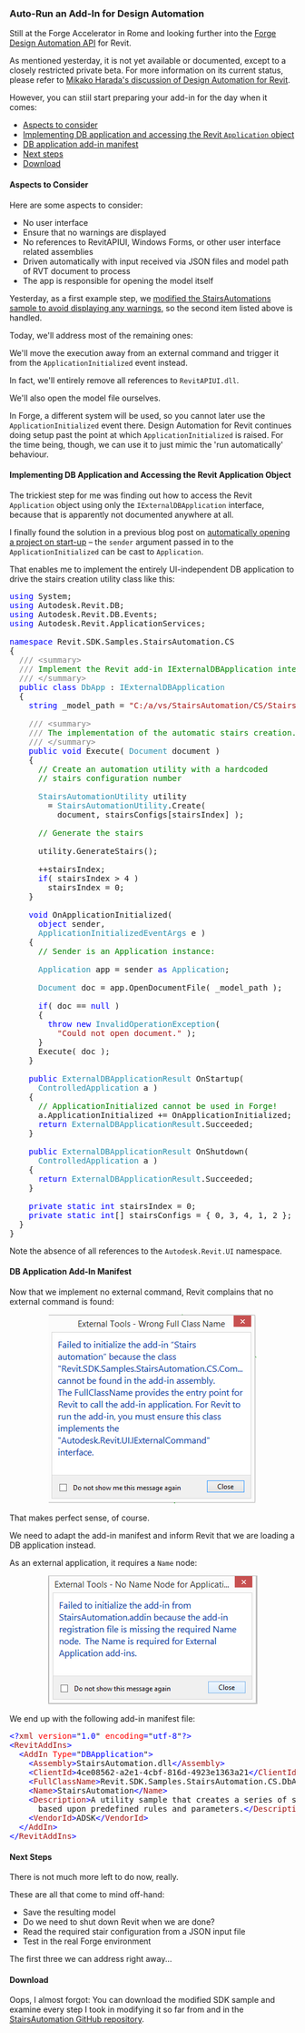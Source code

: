 <head>
<meta http-equiv="Content-Type" content="text/html; charset=utf-8">
<link rel="stylesheet" type="text/css" href="bc.css">
<script src="https://cdn.rawgit.com/google/code-prettify/master/loader/run_prettify.js" type="text/javascript"></script>
</head>

<!---

Auto-run a #RevitAPI add-in for @AutodeskForge Design Automation for @AutodeskRevit #bim #DynamoBim #ForgeDevCon http://bit.ly/autorun4da4r

Still at the Forge Accelerator in Rome and looking further into
the Forge Design Automation API for Revit.
Althpough it is not yet available or documented, you can still start preparing your add-in for the day when it comes
&ndash; Aspects to consider
&ndash; Accessing the Revit <code>Application</code> object
&ndash; DB application add-in manifest
&ndash; Next steps...

-->

### Auto-Run an Add-In for Design Automation

Still at the Forge Accelerator in Rome and looking further into
the [Forge](https://autodesk-forge.github.io)
[Design Automation API](https://forge.autodesk.com/en/docs/design-automation/v2/overview) for Revit.

As mentioned yesterday, it is not yet available or documented, except to a closely restricted private beta.
For more information on its current status, please refer to
[Mikako Harada's discussion of Design Automation for Revit](https://fieldofviewblog.wordpress.com/revit).

However, you can stiil start preparing your add-in for the day when it comes:

- [Aspects to consider](#2) 
- [Implementing DB application and accessing the Revit `Application` object](#3) 
- [DB application add-in manifest](#4) 
- [Next steps](#5)
- [Download](#6)


#### <a name="2"></a> Aspects to Consider

Here are some aspects to consider:

- No user interface
- Ensure that no warnings are displayed <!-- <br/>&ndash; done, cf. yesterday's discussion on [swallowing StairsAutomation warnings](http://thebuildingcoder.typepad.com/blog/2018/09/swallowing-stairsautomation-warnings.html) -->
- No references to RevitAPIUI, Windows Forms, or other user interface related assemblies
- Driven automatically with input received via JSON files and model path of RVT document to process
- The app is responsible for opening the model itself

Yesterday, as a first example step,
we [modified the StairsAutomations sample to avoid displaying any warnings](http://thebuildingcoder.typepad.com/blog/2018/09/swallowing-stairsautomation-warnings.html),
so the second item listed above is handled.

Today, we'll address most of the remaining ones:

We'll move the execution away from an external command and trigger it from the `ApplicationInitialized` event instead.

In fact, we'll entirely remove all references to `RevitAPIUI.dll`.

We'll also open the model file ourselves.

In Forge, a different system will be used, so you cannot later use the `ApplicationInitialized` event there.
Design Automation for Revit continues doing setup past the point at which `ApplicationInitialized` is raised.
For the time being, though, we can use it to just mimic the 'run automatically' behaviour.


#### <a name="3"></a> Implementing DB Application and Accessing the Revit Application Object

The trickiest step for me was finding out how to access the Revit `Application` object using only the `IExternalDBApplication` interface, because that is apparently not documented anywhere at all.

I finally found the solution in a previous blog post
on [automatically opening a project on start-up](http://thebuildingcoder.typepad.com/blog/2015/03/automatically-open-a-project-on-startup.html) &ndash;
the `sender` argument passed in to the `ApplicationInitialized` can be cast to `Application`.

That enables me to implement the entirely UI-independent DB application to drive the stairs creation utility class like this:

<pre class="code">
<span style="color:blue;">using</span>&nbsp;System;
<span style="color:blue;">using</span>&nbsp;Autodesk.Revit.DB;
<span style="color:blue;">using</span>&nbsp;Autodesk.Revit.DB.Events;
<span style="color:blue;">using</span>&nbsp;Autodesk.Revit.ApplicationServices;
 
<span style="color:blue;">namespace</span>&nbsp;Revit.SDK.Samples.StairsAutomation.CS
{
&nbsp;&nbsp;<span style="color:gray;">///</span><span style="color:green;">&nbsp;</span><span style="color:gray;">&lt;</span><span style="color:gray;">summary</span><span style="color:gray;">&gt;</span>
&nbsp;&nbsp;<span style="color:gray;">///</span><span style="color:green;">&nbsp;Implement&nbsp;the&nbsp;Revit&nbsp;add-in&nbsp;IExternalDBApplication&nbsp;interface</span>
&nbsp;&nbsp;<span style="color:gray;">///</span><span style="color:green;">&nbsp;</span><span style="color:gray;">&lt;/</span><span style="color:gray;">summary</span><span style="color:gray;">&gt;</span>
&nbsp;&nbsp;<span style="color:blue;">public</span>&nbsp;<span style="color:blue;">class</span>&nbsp;<span style="color:#2b91af;">DbApp</span>&nbsp;:&nbsp;<span style="color:#2b91af;">IExternalDBApplication</span>
&nbsp;&nbsp;{
&nbsp;&nbsp;&nbsp;&nbsp;<span style="color:blue;">string</span>&nbsp;_model_path&nbsp;=&nbsp;<span style="color:#a31515;">&quot;C:/a/vs/StairsAutomation/CS/Stairs_automation_2019_1.rvt&quot;</span>;
 
&nbsp;&nbsp;&nbsp;&nbsp;<span style="color:gray;">///</span><span style="color:green;">&nbsp;</span><span style="color:gray;">&lt;</span><span style="color:gray;">summary</span><span style="color:gray;">&gt;</span>
&nbsp;&nbsp;&nbsp;&nbsp;<span style="color:gray;">///</span><span style="color:green;">&nbsp;The&nbsp;implementation&nbsp;of&nbsp;the&nbsp;automatic&nbsp;stairs&nbsp;creation.</span>
&nbsp;&nbsp;&nbsp;&nbsp;<span style="color:gray;">///</span><span style="color:green;">&nbsp;</span><span style="color:gray;">&lt;/</span><span style="color:gray;">summary</span><span style="color:gray;">&gt;</span>
&nbsp;&nbsp;&nbsp;&nbsp;<span style="color:blue;">public</span>&nbsp;<span style="color:blue;">void</span>&nbsp;Execute(&nbsp;<span style="color:#2b91af;">Document</span>&nbsp;document&nbsp;)
&nbsp;&nbsp;&nbsp;&nbsp;{
&nbsp;&nbsp;&nbsp;&nbsp;&nbsp;&nbsp;<span style="color:green;">//&nbsp;Create&nbsp;an&nbsp;automation&nbsp;utility&nbsp;with&nbsp;a&nbsp;hardcoded&nbsp;</span>
&nbsp;&nbsp;&nbsp;&nbsp;&nbsp;&nbsp;<span style="color:green;">//&nbsp;stairs&nbsp;configuration&nbsp;number</span>
 
&nbsp;&nbsp;&nbsp;&nbsp;&nbsp;&nbsp;<span style="color:#2b91af;">StairsAutomationUtility</span>&nbsp;utility
&nbsp;&nbsp;&nbsp;&nbsp;&nbsp;&nbsp;&nbsp;&nbsp;=&nbsp;<span style="color:#2b91af;">StairsAutomationUtility</span>.Create(
&nbsp;&nbsp;&nbsp;&nbsp;&nbsp;&nbsp;&nbsp;&nbsp;&nbsp;&nbsp;document,&nbsp;stairsConfigs[stairsIndex]&nbsp;);
 
&nbsp;&nbsp;&nbsp;&nbsp;&nbsp;&nbsp;<span style="color:green;">//&nbsp;Generate&nbsp;the&nbsp;stairs</span>
 
&nbsp;&nbsp;&nbsp;&nbsp;&nbsp;&nbsp;utility.GenerateStairs();
 
&nbsp;&nbsp;&nbsp;&nbsp;&nbsp;&nbsp;++stairsIndex;
&nbsp;&nbsp;&nbsp;&nbsp;&nbsp;&nbsp;<span style="color:blue;">if</span>(&nbsp;stairsIndex&nbsp;&gt;&nbsp;4&nbsp;)
&nbsp;&nbsp;&nbsp;&nbsp;&nbsp;&nbsp;&nbsp;&nbsp;stairsIndex&nbsp;=&nbsp;0;
&nbsp;&nbsp;&nbsp;&nbsp;}
 
&nbsp;&nbsp;&nbsp;&nbsp;<span style="color:blue;">void</span>&nbsp;OnApplicationInitialized(
&nbsp;&nbsp;&nbsp;&nbsp;&nbsp;&nbsp;<span style="color:blue;">object</span>&nbsp;sender,
&nbsp;&nbsp;&nbsp;&nbsp;&nbsp;&nbsp;<span style="color:#2b91af;">ApplicationInitializedEventArgs</span>&nbsp;e&nbsp;)
&nbsp;&nbsp;&nbsp;&nbsp;{
&nbsp;&nbsp;&nbsp;&nbsp;&nbsp;&nbsp;<span style="color:green;">//&nbsp;Sender&nbsp;is&nbsp;an&nbsp;Application&nbsp;instance:</span>
 
&nbsp;&nbsp;&nbsp;&nbsp;&nbsp;&nbsp;<span style="color:#2b91af;">Application</span>&nbsp;app&nbsp;=&nbsp;sender&nbsp;<span style="color:blue;">as</span>&nbsp;<span style="color:#2b91af;">Application</span>;
 
&nbsp;&nbsp;&nbsp;&nbsp;&nbsp;&nbsp;<span style="color:#2b91af;">Document</span>&nbsp;doc&nbsp;=&nbsp;app.OpenDocumentFile(&nbsp;_model_path&nbsp;);
 
&nbsp;&nbsp;&nbsp;&nbsp;&nbsp;&nbsp;<span style="color:blue;">if</span>(&nbsp;doc&nbsp;==&nbsp;<span style="color:blue;">null</span>&nbsp;)
&nbsp;&nbsp;&nbsp;&nbsp;&nbsp;&nbsp;{
&nbsp;&nbsp;&nbsp;&nbsp;&nbsp;&nbsp;&nbsp;&nbsp;<span style="color:blue;">throw</span>&nbsp;<span style="color:blue;">new</span>&nbsp;<span style="color:#2b91af;">InvalidOperationException</span>(
&nbsp;&nbsp;&nbsp;&nbsp;&nbsp;&nbsp;&nbsp;&nbsp;&nbsp;&nbsp;<span style="color:#a31515;">&quot;Could&nbsp;not&nbsp;open&nbsp;document.&quot;</span>&nbsp;);
&nbsp;&nbsp;&nbsp;&nbsp;&nbsp;&nbsp;}
&nbsp;&nbsp;&nbsp;&nbsp;&nbsp;&nbsp;Execute(&nbsp;doc&nbsp;);
&nbsp;&nbsp;&nbsp;&nbsp;}
 
&nbsp;&nbsp;&nbsp;&nbsp;<span style="color:blue;">public</span>&nbsp;<span style="color:#2b91af;">ExternalDBApplicationResult</span>&nbsp;OnStartup(
&nbsp;&nbsp;&nbsp;&nbsp;&nbsp;&nbsp;<span style="color:#2b91af;">ControlledApplication</span>&nbsp;a&nbsp;)
&nbsp;&nbsp;&nbsp;&nbsp;{
&nbsp;&nbsp;&nbsp;&nbsp;&nbsp;&nbsp;<span style="color:green;">//&nbsp;ApplicationInitialized&nbsp;cannot&nbsp;be&nbsp;used&nbsp;in&nbsp;Forge!</span>
&nbsp;&nbsp;&nbsp;&nbsp;&nbsp;&nbsp;a.ApplicationInitialized&nbsp;+=&nbsp;OnApplicationInitialized;
&nbsp;&nbsp;&nbsp;&nbsp;&nbsp;&nbsp;<span style="color:blue;">return</span>&nbsp;<span style="color:#2b91af;">ExternalDBApplicationResult</span>.Succeeded;
&nbsp;&nbsp;&nbsp;&nbsp;}
 
&nbsp;&nbsp;&nbsp;&nbsp;<span style="color:blue;">public</span>&nbsp;<span style="color:#2b91af;">ExternalDBApplicationResult</span>&nbsp;OnShutdown(
&nbsp;&nbsp;&nbsp;&nbsp;&nbsp;&nbsp;<span style="color:#2b91af;">ControlledApplication</span>&nbsp;a&nbsp;)
&nbsp;&nbsp;&nbsp;&nbsp;{
&nbsp;&nbsp;&nbsp;&nbsp;&nbsp;&nbsp;<span style="color:blue;">return</span>&nbsp;<span style="color:#2b91af;">ExternalDBApplicationResult</span>.Succeeded;
&nbsp;&nbsp;&nbsp;&nbsp;}
 
&nbsp;&nbsp;&nbsp;&nbsp;<span style="color:blue;">private</span>&nbsp;<span style="color:blue;">static</span>&nbsp;<span style="color:blue;">int</span>&nbsp;stairsIndex&nbsp;=&nbsp;0;
&nbsp;&nbsp;&nbsp;&nbsp;<span style="color:blue;">private</span>&nbsp;<span style="color:blue;">static</span>&nbsp;<span style="color:blue;">int</span>[]&nbsp;stairsConfigs&nbsp;=&nbsp;{&nbsp;0,&nbsp;3,&nbsp;4,&nbsp;1,&nbsp;2&nbsp;};
&nbsp;&nbsp;}
}
</pre>

Note the absence of all references to the `Autodesk.Revit.UI` namespace.


#### <a name="4"></a> DB Application Add-In Manifest

Now that we implement no external command, Revit complains that no external command is found:

<center>
<img src="img/external_command_not_found.png" alt="External command not found" width="366">
</center>

That makes perfect sense, of course.

We need to adapt the add-in manifest and inform Revit that we are loading a DB application instead.

As an external application, it requires a `Name` node:

<center>
<img src="img/external_application_requires_name_node.png" alt="External application requires a Name node" width="369">
</center>

We end up with the following add-in manifest file:

<pre class="code">
<span style="color:blue;">&lt;?</span><span style="color:#a31515;">xml</span><span style="color:blue;">&nbsp;</span><span style="color:red;">version</span><span style="color:blue;">=</span>&quot;<span style="color:blue;">1.0</span>&quot;<span style="color:blue;">&nbsp;</span><span style="color:red;">encoding</span><span style="color:blue;">=</span>&quot;<span style="color:blue;">utf-8</span>&quot;<span style="color:blue;">?&gt;</span>
<span style="color:blue;">&lt;</span><span style="color:#a31515;">RevitAddIns</span><span style="color:blue;">&gt;</span>
<span style="color:blue;">&nbsp;&nbsp;&lt;</span><span style="color:#a31515;">AddIn</span><span style="color:blue;">&nbsp;</span><span style="color:red;">Type</span><span style="color:blue;">=</span>&quot;<span style="color:blue;">DBApplication</span>&quot;<span style="color:blue;">&gt;</span>
<span style="color:blue;">&nbsp;&nbsp;&nbsp;&nbsp;&lt;</span><span style="color:#a31515;">Assembly</span><span style="color:blue;">&gt;</span>StairsAutomation.dll<span style="color:blue;">&lt;/</span><span style="color:#a31515;">Assembly</span><span style="color:blue;">&gt;</span>
<span style="color:blue;">&nbsp;&nbsp;&nbsp;&nbsp;&lt;</span><span style="color:#a31515;">ClientId</span><span style="color:blue;">&gt;</span>4ce08562-a2e1-4cbf-816d-4923e1363a21<span style="color:blue;">&lt;/</span><span style="color:#a31515;">ClientId</span><span style="color:blue;">&gt;</span>
<span style="color:blue;">&nbsp;&nbsp;&nbsp;&nbsp;&lt;</span><span style="color:#a31515;">FullClassName</span><span style="color:blue;">&gt;</span>Revit.SDK.Samples.StairsAutomation.CS.DbApp<span style="color:blue;">&lt;/</span><span style="color:#a31515;">FullClassName</span><span style="color:blue;">&gt;</span>
<span style="color:blue;">&nbsp;&nbsp;&nbsp;&nbsp;&lt;</span><span style="color:#a31515;">Name</span><span style="color:blue;">&gt;</span>StairsAutomation<span style="color:blue;">&lt;/</span><span style="color:#a31515;">Name</span><span style="color:blue;">&gt;</span>
<span style="color:blue;">&nbsp;&nbsp;&nbsp;&nbsp;&lt;</span><span style="color:#a31515;">Description</span><span style="color:blue;">&gt;</span>A&nbsp;utility&nbsp;sample&nbsp;that&nbsp;creates&nbsp;a&nbsp;series&nbsp;of&nbsp;stairs,&nbsp;stairs&nbsp;runs&nbsp;and&nbsp;stairs&nbsp;landings&nbsp;configurations&nbsp;
&nbsp;&nbsp;&nbsp;&nbsp;&nbsp;&nbsp;based&nbsp;upon&nbsp;predefined&nbsp;rules&nbsp;and&nbsp;parameters.<span style="color:blue;">&lt;/</span><span style="color:#a31515;">Description</span><span style="color:blue;">&gt;</span>
<span style="color:blue;">&nbsp;&nbsp;&nbsp;&nbsp;&lt;</span><span style="color:#a31515;">VendorId</span><span style="color:blue;">&gt;</span>ADSK<span style="color:blue;">&lt;/</span><span style="color:#a31515;">VendorId</span><span style="color:blue;">&gt;</span>
<span style="color:blue;">&nbsp;&nbsp;&lt;/</span><span style="color:#a31515;">AddIn</span><span style="color:blue;">&gt;</span>
<span style="color:blue;">&lt;/</span><span style="color:#a31515;">RevitAddIns</span><span style="color:blue;">&gt;</span>
</pre>

#### <a name="5"></a> Next Steps

There is not much more left to do now, really.

These are all that come to mind off-hand:

- Save the resulting model
- Do we need to shut down Revit when we are done?
- Read the required stair configuration from a JSON input file
- Test in the real Forge environment

The first three we can address right away...


#### <a name="6"></a> Download

Oops, I almost forgot:
You can download the modified SDK sample and examine every step I took in modifying it so far from and in
the [StairsAutomation GitHub repository](https://github.com/jeremytammik/StairsAutomation).


<!--
<hr/>

# How to convert your addin to work with Design Automation for Revit

Thank you so much for participating in our beta! This is our current documentation on how to get started. This documentation is also something for which we are seeking feedback, so don't hesitate to e-mail or talk to us on Slack as things don't work or don't make sense. 

## Start with a small subset of your code

You'll want to start with a single operation. Converting an External Command may be a good idea. 

## Referencing the DesignAutomationBridge DLL

Download the `DesignAutomationBridge.dll` and add it as a dependency for your project.

## Convert your IExternalApplication or IExternalCommand to IExternalDBApplication

You won't be adding any buttons or ribbon commands, since there won't be any UI interaction. 

You will need to implement `OnStartup` and `OnShutdown`. These functions will get a `ControlledApplication` instead of a `UIControlledApplication`. The functions return an `ExternalDBApplicationResult` object. 

    using Autodesk.Revit.ApplicationServices;
    using Autodesk.Revit.DB;
    using DesignAutomationFramework;
    namespace DeleteWalls
    {    
      [Autodesk.Revit.Attributes.Regeneration(Autodesk.Revit.Attributes.RegenerationOption.Manual)]
      [Autodesk.Revit.Attributes.Transaction(Autodesk.Revit.Attributes.TransactionMode.Manual)]
      public class DeleteWallsApp : IExternalDBApplication
      {
        public ExternalDBApplicationResult OnStartup(Autodesk.Revit.ApplicationServices.ControlledApplication app)
        {
          return ExternalDBApplicationResult.Succeeded;
        }
  
        public ExternalDBApplicationResult OnShutdown(Autodesk.Revit.ApplicationServices.ControlledApplication app)
        {
          return ExternalDBApplicationResult.Succeeded;
        }
      }
    }

The .addin file can go in the normal place, but the addin type is `DBApplication`.

- Don't include references to RevitAPIUI! (Don't include WPF or Windows Forms or anything either, but we do not currently have a way to check this.) There's no UI interaction, so anything that pops up a dialog expecting user input will hang the system. 

## Add a reference to DesignAutomationBridge.dll and add an event handler for DesignAutomationReady

Add a reference `DesignAutomationBridge.dll`.  

> For a C# project in Visual Studio, this is done by opening the Solution Explorer, finding your C# project, expanding its contents, right-clicking on the References node and doing “Add Reference…”  
> In the Reference Manager dialog, use the “Browse…” button to browse to DesignAutomationBridge.dll.  Click “Add” and then “OK” to add the reference to your project.

The `DesignAutomationBridge` defines an event `DesignAutomationReadyEvent`. Revit's engine will raise this event when it's ready for you to run your addin. You should execute your code inside the event handler. 

    public class DeleteWallsApp : IExternalDBApplication
    {
      public ExternalDBApplicationResult OnStartup(Autodesk.Revit.ApplicationServices.ControlledApplication app)
      {
        DesignAutomationBridge.DesignAutomationReadyEvent += HandleDesignAutomationReadyEvent;
        return ExternalDBApplicationResult.Succeeded;
      } 
      public void HandleDesignAutomationReadyEvent(object sender, DesignAutomationReadyEventArgs e)
      {
        e.Succeeded = true;
        DeleteAllWalls(e.DesignAutomationData);
      }
    }

The event will give you a path `DesignAutomationData.MainModelPath` to the "main" model indicated in the WorkItem's arguments. (We do not pre-open this model for you.) There is also a success/failure argument `DesignAutomationReadyEventArgs.Succeeded` you should set; it will let the service know whether potential failures happened in your code or elsewhere. 

Any files you load or create should be put into the working directory. On the cloud your write access is limited to the working directory and its children.
 
## Handle failures encountered by Revit

A fundamental feature in Revit is how warnings and errors (collectively referred to as "failures") are handled.  Understand your options for [handling failures](../FailureProcessor/) in Revit and implement a failure handling strategy in your application.

## Check that it works locally

We are currently working on an application which will make testing more convenient. However, we have provided an alternate way of testing:

#### Handling Revit's `ApplicationInitialized` Event

Don't use this event on the cloud, because Design Automation for Revit continues doing setup past the point at which `ApplicationInitialized` is raised. Locally it should mimic the "run automatically" behavior. For example, in `DeleteWalls`, we can do this:

    public class DeleteWallsApp : IExternalDBApplication
    {
      public ExternalDBApplicationResult OnStartup(Autodesk.Revit.ApplicationServices.ControlledApplication app)
      {
        //Stop handling the event used by jobs on the cloud:
        //DesignAutomationBridge.DesignAutomationReadyEvent += HandleDesignAutomationReadyEvent;
        // And instead execute the code when desktop Revit is initialized.
        app.ApplicationInitialized += HandleApplicationInitializedEvent;
        return ExternalDBApplicationResult.Succeeded;
      }
      
      //public void HandleDesignAutomationReadyEvent(object sender, DesignAutomationReadyEventArgs e)
      //{
      //  e.Succeeded = true;
      //  DeleteAllWalls(e.DesignAutomationData);
      //}
      
      public void HandleApplicationInitializedEvent(object sender, Autodesk.Revit.DB.Events.ApplicationInitializedEventArgs e)
      {
        Autodesk.Revit.ApplicationServices.Application app = sender as Autodesk.Revit.ApplicationServices.Application;
        // We don't need to provide the file
        DesignAutomationData data = new DesignAutomationData(app, "/path/to/file.rvt");
        DeleteAllWalls(data);
      }
    }

Additionally, we must provide the .addin file to Revit. We added [this addin file](../DeleteWalls/DeleteWallsApp/DeleteWalls.addin) to `C:\ProgramData\Autodesk\Revit\Addins\2018\` (or `2019` if the target is Revit 2019) and changed `<Assembly>` to point to our DLL:

- &lt;Assembly&gt;C:\test\DeleteWalls\DeleteWallsTest\bin\Debug\DeleteWalls.dll&lt;/Assembly&gt;

This way, we are able to run this locally without any UI intervention on Revit startup. See [this guide](http://usa.autodesk.com/adsk/servlet/index?siteID=123112&id=20132893) on debugging.

**Note:** Your application cannot use the network, or write to any files outside of the current working directory. Restrictions on Design Automation for Revit can be found [here](QuotasAndRestrictions.md).
-->
